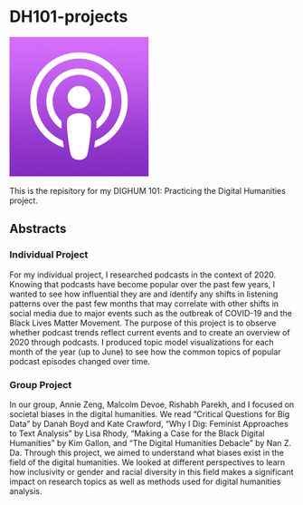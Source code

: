 # DH101-projects
![podcast](images/podcasts.png)


This is the repisitory for my DIGHUM 101: Practicing the Digital Humanities project.


## Abstracts
### Individual Project
For my individual project, I researched podcasts in the context of 2020. Knowing that podcasts have become popular over the past few years, I wanted to see how influential they are and identify any shifts in listening patterns over the past few months that may correlate with other shifts in social media due to major events such as the outbreak of COVID-19 and the Black Lives Matter Movement. The purpose of this project is to observe whether podcast trends reflect current events and to create an overview of 2020 through podcasts. I produced topic model visualizations for each month of the year (up to June) to see how the common topics of popular podcast episodes changed over time. 

### Group Project
In our group, Annie Zeng, Malcolm Devoe, Rishabh Parekh, and I focused on societal biases in the digital humanities. We read “Critical Questions for Big Data” by Danah Boyd and Kate Crawford, “Why I Dig: Feminist Approaches to Text Analysis” by Lisa Rhody, “Making a Case for the Black Digital Humanities” by Kim Gallon, and “The Digital Humanities Debacle” by Nan Z. Da. Through this project, we aimed to understand what biases exist in the field of the digital humanities. We looked at different perspectives to learn how inclusivity or gender and racial diversity in this field makes a significant impact on research topics as well as methods used for digital humanities analysis.

